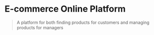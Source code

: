 # E-commerce Online Platform
> A platform for both finding products for customers and managing products for managers

